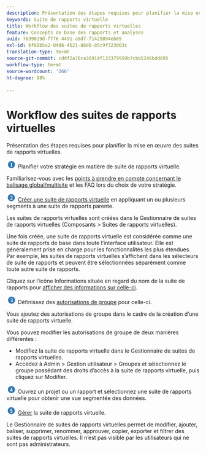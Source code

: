 ```yaml
---
description: Présentation des étapes requises pour planifier la mise en œuvre des suites de rapports virtuelles.
keywords: Suite de rapports virtuelle
title: Workflow des suites de rapports virtuelles
feature: Concepts de base des rapports et analyses
uuid: 7039029d-f776-4491-a8d7-f1425894eb85
exl-id: 6f68b5a2-04d6-4521-86d0-85c9f323d03c
translation-type: tm+mt
source-git-commit: cddf2a76ca36914f133379959b7cbb5246bdd695
workflow-type: tm+mt
source-wordcount: '266'
ht-degree: 98%

---
```


# Workflow des suites de rapports virtuelles

Présentation des étapes requises pour planifier la mise en œuvre des suites de rapports virtuelles.

![](assets/step1_icon.png) Planifier votre stratégie en matière de suite de rapports virtuelle.

Familiarisez-vous avec les [points à prendre en compte concernant le balisage global/multisite](/help/components/vrs/vrs-considerations.md) et les FAQ lors du choix de votre stratégie.

![](assets/step2_icon.png) [Créer une suite de rapports virtuelle](/help/components/vrs/c-workflow-vrs/vrs-create.md) en appliquant un ou plusieurs segments à une suite de rapports parente.

Les suites de rapports virtuelles sont créées dans le Gestionnaire de suites de rapports virtuelles (Composants > Suites de rapports virtuelles).

Une fois créée, une suite de rapports virtuelle est considérée comme une suite de rapports de base dans toute l’interface utilisateur. Elle est généralement prise en charge pour les fonctionnalités les plus étendues. Par exemple, les suites de rapports virtuelles s’affichent dans les sélecteurs de suite de rapports et peuvent être sélectionnées séparément comme toute autre suite de rapports.

Cliquez sur l’icône Informations située en regard du nom de la suite de rapports pour [afficher des informations sur celle-ci](/help/components/vrs/c-workflow-vrs/vrs-view.md).

![](assets/step3_icon.png) Définissez des [autorisations de groupe](/help/components/vrs/c-workflow-vrs/vrs-create.md) pour celle-ci.

Vous ajoutez des autorisations de groupe dans le cadre de la création d’une suite de rapports virtuelle.

Vous pouvez modifier les autorisations de groupe de deux manières différentes :

* Modifiez la suite de rapports virtuelle dans le Gestionnaire de suites de rapports virtuelles.
* Accédez à Admin > Gestion utilisateur > Groupes et sélectionnez le groupe possédant des droits d’accès à la suite de rapports virtuelle, puis cliquez sur Modifier.

![](assets/step4_icon.png) Ouvrez un projet ou un rapport et sélectionnez une suite de rapports virtuelle pour obtenir une vue segmentée des données.

![](assets/step5_icon.png) [Gérer](/help/components/vrs/c-workflow-vrs/vrs-manage.md) la suite de rapports virtuelle.

Le Gestionnaire de suites de rapports virtuelles permet de modifier, ajouter, baliser, supprimer, renommer, approuver, copier, exporter et filtrer des suites de rapports virtuelles. Il n’est pas visible par les utilisateurs qui ne sont pas administrateurs.
